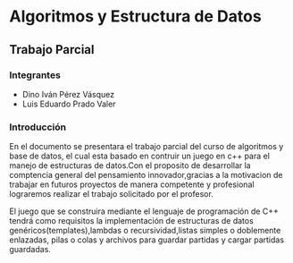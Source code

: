 Algoritmos y Estructura de Datos
===================================

Trabajo Parcial
--------------------

### Integrantes

* Dino Iván Pérez Vásquez
* Luis Eduardo Prado Valer

### Introducción

En el documento se presentara el trabajo parcial del curso de algoritmos y base de datos, el cual esta basado en contruir un juego en c++  para el manejo de estructuras de datos.Con el proposito de desarrollar la comptencia general del pensamiento innovador,gracias a la motivacion de trabajar en futuros proyectos de manera competente y profesional lograremos realizar el trabajo solicitado por el profesor.

El juego que se construira mediante el lenguaje de programación de C++ tendrá como requisitos la implementación de estructuras de datos genéricos(templates),lambdas o recursividad,listas simples o doblemente enlazadas, pilas o colas y archivos para guardar partidas y cargar partidas guardadas.
